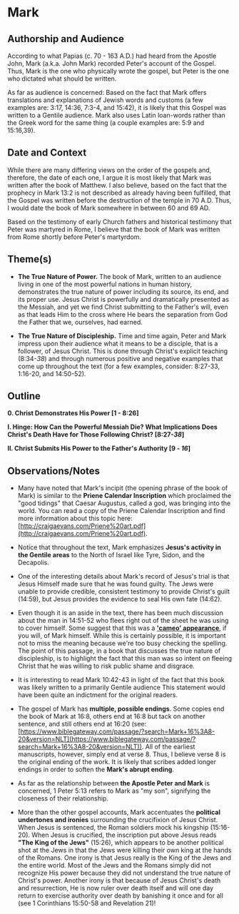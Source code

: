 # Mark


## Authorship and Audience
According to what Papias (c. 70 - 163 A.D.) had heard from the Apostle John, Mark (a.k.a. John Mark) recorded Peter's account of the Gospel. Thus, Mark is the one who physically wrote the gospel, but Peter is the one who dictated what should be written.

As far as audience is concerned: Based on the fact that Mark offers translations and explanations of Jewish words and customs (a few examples are: 3:17, 14:36, 7:3-4, and 15:42), it is likely that this Gospel was written to a Gentile audience. Mark also uses Latin loan-words rather than the Greek word for the same thing (a couple examples are: 5:9 and 15:16,39).


## Date and Context
While there are many differing views on the order of the gospels and, therefore, the date of each one, I argue it is most likely that Mark was written after the book of Matthew. I also believe, based on the fact that the prophecy in Mark 13:2 is not described as already having been fulfilled, that the Gospel was written before the destruction of the temple in 70 A.D. Thus, I would date the book of Mark somewhere in between 60 and 69 AD.

Based on the testimony of early Church fathers and historical testimony that Peter was martyred in Rome, I believe that the book of Mark was written from Rome shortly before Peter's martyrdom.


## Theme(s)
- **The True Nature of Power.** The book of Mark, written to an audience living in one of the most powerful nations in human history, demonstrates the true nature of power including its source, its end, and its proper use. Jesus Christ is powerfully and dramatically presented as the Messiah, and yet we find Christ submitting to the Father's will, even as that leads Him to the cross where He bears the separation from God the Father that we, ourselves, had earned.

- **The True Nature of Discipleship.** Time and time again, Peter and Mark impress upon their audience what it means to be a disciple, that is a follower, of Jesus Christ. This is done through Christ's explicit teaching (8:34-*38*) and through numerous positive and negative examples that come up throughout the text (for a few examples, consider: 8:27-33, 1:16-20, and 14:50-52).


## Outline
**0. Christ Demonstrates His Power  [1 - 8:26]**

**I. Hinge: How Can the Powerful Messiah Die? What Implications Does Christ's Death Have for Those Following Christ?  [8:27-*38*]**

**II. Christ Submits His Power to the Father's Authority  [9 - *16*]**


## Observations/Notes
  - Many have noted that Mark's incipit (the opening phrase of the book of Mark) is similar to the **Priene Calendar Inscription** which proclaimed the "good tidings" that Caesar Augustus, called a god, was bringing into the world. You can read a copy of the Priene Calendar Inscription and find more information about this topic here: [http://craigaevans.com/Priene%20art.pdf](http://craigaevans.com/Priene%20art.pdf).

  - Notice that throughout the text, Mark emphasizes **Jesus's activity in the Gentile areas** to the North of Israel like Tyre, Sidon, and the Decapolis.

  - One of the interesting details about Mark's record of Jesus's trial is that Jesus Himself made sure that he was found guilty. The Jews were unable to provide credible, consistent testimony to provide Christ's guilt (14:59), but Jesus provides the evidence to seal His own fate (14:62).

  - Even though it is an aside in the text, there has been much discussion about the man in 14:51-52 who flees right out of the sheet he was using to cover himself. Some suggest that this was a **['cameo' appearance](https://wikipedia.org/wiki/Cameo_appearance)**, if you will, of Mark himself. While this is certainly possible, it is important not to miss the meaning because we're too busy checking the spelling. The point of this passage, in a book that discusses the true nature of discipleship, is to highlight the fact that this man was so intent on fleeing Christ that he was willing to risk public shame and disgrace.

  - It is interesting to read Mark 10:42-43 in light of the fact that this book was likely written to a primarily Gentile audience This statement would have been quite an indictment for the original readers.

  - The gospel of Mark has **multiple, possible endings**. Some copies end the book of Mark at 16:8, others end at 16:8 but tack on another sentence, and still others end at 16:20 (see: [https://www.biblegateway.com/passage/?search=Mark+16%3A8-20&version=NLT](https://www.biblegateway.com/passage/?search=Mark+16%3A8-20&version=NLT)). All of the earliest manuscripts, however, simply end at verse 8. Thus, I believe verse 8 is the original ending of the work. It is likely that scribes added longer endings in order to soften the **Mark's abrupt ending**.

  - As far as the relationship between **the Apostle Peter and Mark** is concerned, 1 Peter 5:13 refers to Mark as "my son", signifying the closeness of their relationship.

  - More than the other gospel accounts, Mark accentuates the **political undertones and ironies** surrounding the crucifixion of Jesus Christ. When Jesus is sentenced, the Roman soldiers mock his kingship (15:16-20). When Jesus is crucified, the inscription put above Jesus reads **"The King of the Jews"** (15:26), which appears to be another political shot at the Jews in that the Jews were killing their own king at the hands of the Romans. One irony is that Jesus really is the King of the Jews and the entire world. Most of the Jews and the Romans simply did not recognize His power because they did not understand the true nature of Christ's power. Another irony is that because of Jesus Christ's death and resurrection, He is now ruler over death itself and will one day return to exercise authority over death by banishing it once and for all (see 1 Corinthians 15:50-58 and Revelation 21)!
